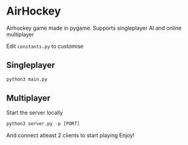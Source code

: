# AirHockey

Airhockey game made in pygame. Supports singleplayer AI and online multiplayer

Edit `constants.py` to customise

## Singleplayer
```py
python3 main.py
```

## Multiplayer
Start the server locally
```py
python3 server.py -p [PORT]
```

And connect atleast 2 clients to start playing
Enjoy!
